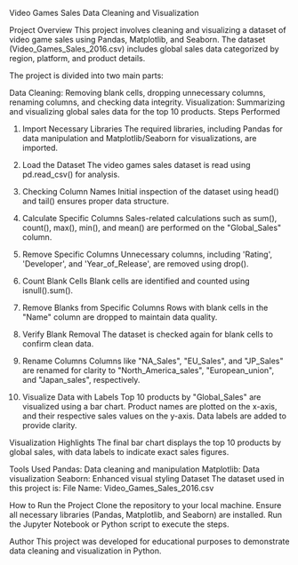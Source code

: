 Video Games Sales Data Cleaning and Visualization

Project Overview
This project involves cleaning and visualizing a dataset of video game sales using Pandas, Matplotlib, and Seaborn. The dataset (Video_Games_Sales_2016.csv) includes global sales data categorized by region, platform, and product details.

The project is divided into two main parts:

Data Cleaning: Removing blank cells, dropping unnecessary columns, renaming columns, and checking data integrity.
Visualization: Summarizing and visualizing global sales data for the top 10 products.
Steps Performed
1. Import Necessary Libraries
The required libraries, including Pandas for data manipulation and Matplotlib/Seaborn for visualizations, are imported.

2. Load the Dataset
The video games sales dataset is read using pd.read_csv() for analysis.

3. Checking Column Names
Initial inspection of the dataset using head() and tail() ensures proper data structure.

4. Calculate Specific Columns
Sales-related calculations such as sum(), count(), max(), min(), and mean() are performed on the "Global_Sales" column.

5. Remove Specific Columns
Unnecessary columns, including 'Rating', 'Developer', and 'Year_of_Release', are removed using drop().

6. Count Blank Cells
Blank cells are identified and counted using isnull().sum().

7. Remove Blanks from Specific Columns
Rows with blank cells in the "Name" column are dropped to maintain data quality.

8. Verify Blank Removal
The dataset is checked again for blank cells to confirm clean data.

9. Rename Columns
Columns like "NA_Sales", "EU_Sales", and "JP_Sales" are renamed for clarity to "North_America_sales", "European_union", and "Japan_sales", respectively.

10. Visualize Data with Labels
Top 10 products by "Global_Sales" are visualized using a bar chart. Product names are plotted on the x-axis, and their respective sales values on the y-axis. Data labels are added to provide clarity.

Visualization Highlights
The final bar chart displays the top 10 products by global sales, with data labels to indicate exact sales figures.

Tools Used
Pandas: Data cleaning and manipulation
Matplotlib: Data visualization
Seaborn: Enhanced visual styling
Dataset
The dataset used in this project is:
File Name: Video_Games_Sales_2016.csv

How to Run the Project
Clone the repository to your local machine.
Ensure all necessary libraries (Pandas, Matplotlib, and Seaborn) are installed.
Run the Jupyter Notebook or Python script to execute the steps.

Author
This project was developed for educational purposes to demonstrate data cleaning and visualization in Python.
